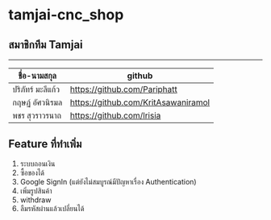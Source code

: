 # tamjai-cnc_shop

## สมาชิกทีม Tamjai
___
| ชื่อ-นามสกุล            | github                           | 
|-------------------------|----------------------------------|
| ปริภัทร์ มะลีแก้ว        | https://github.com/Pariphatt      |
| กฤษฏ์ อัศวนิรมล         | https://github.com/KritAsawaniramol | 
| พชร สุวราวรนาถ        | https://github.com/lrisia    |

## Feature ที่ทำเพิ่ม

1. ระบบถอนเงิน
2. ซื้อของได้ 
3. Google SignIn (แต่ยังไม่สมบูรณ์มีปัญหาเรื่อง Authentication)
5. เพิ่มรูปสินค้า
6. withdraw 
7. ลืมรหัสผ่านแล้วเปลี่ยนได้
